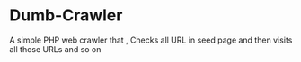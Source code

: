 # Dumb-Crawler

A simple PHP web crawler that ,
Checks all URL in seed page and then visits all those URLs and so on

